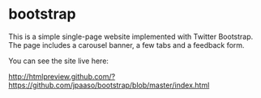 bootstrap
=========

This is a simple single-page website implemented with Twitter Bootstrap. 
The page includes a carousel banner, a few tabs and a feedback form.

You can see the site live here:

http://htmlpreview.github.com/?https://github.com/jpaaso/bootstrap/blob/master/index.html

